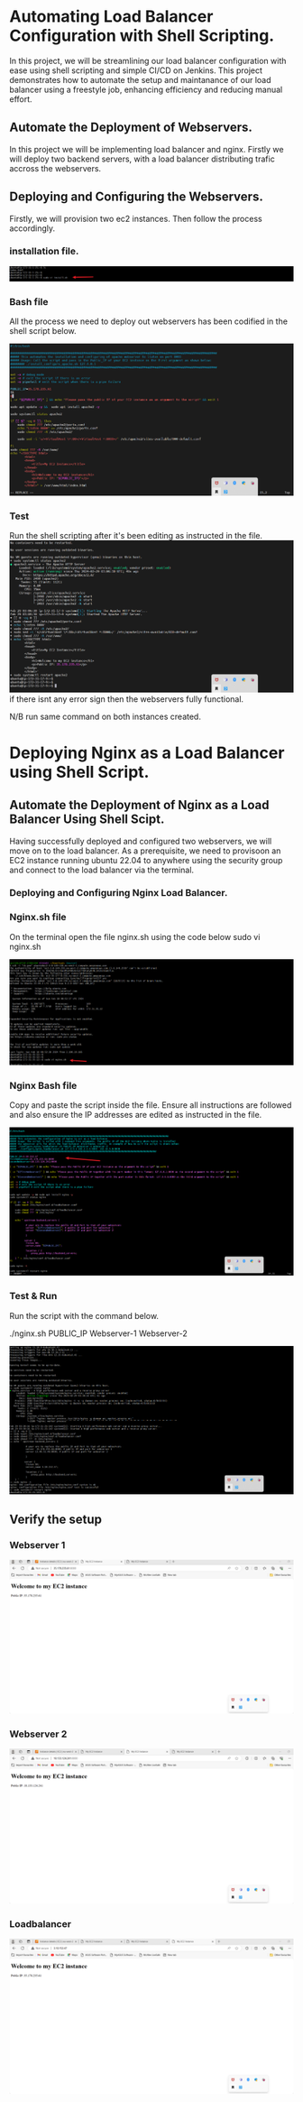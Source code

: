 # Automating Load Balancer Configuration with Shell Scripting.

In this project, we will be streamlining our load balancer configuration with ease using shell scripting and simple CI/CD on Jenkins. This project demonstrates how to automate the setup and maintanance of our load balancer using a freestyle job, enhancing efficiency and reducing manual effort.

## Automate the Deployment of Webservers.
In this project we will be implementing load balancer and nginx. Firstly we will deploy two backend servers, with a load balancer distributing trafic accross the webservers.

## Deploying and Configuring the Webservers.
Firstly, we will provision two ec2 instances.
Then follow the process accordingly.

### installation file.
![installation-file](./img/0.1%20installation-file.png)

### Bash file

All the process we need to deploy out webservers has been codified in the shell script below.

![bash-file](./img/0.2%20bin-file.png)

### Test
Run the shell scripting after it's been editing as instructed in the file.
![test](./img/0.3%20Automation.png)
if there isnt any error sign then the webservers fully functional.

N/B run same command on both instances created.

# Deploying Nginx as a Load Balancer using Shell Script.
## Automate the Deployment of Nginx as a Load Balancer Using Shell Scipt.
Having successfully deployed and configured two webservers, we will move on to the load balancer. As a prerequisite,  we need to provisoon an EC2 instance running ubuntu 22.04 to anywhere using the security group and connect to the load balancer via the terminal.


### Deploying and Configuring Nginx Load Balancer. 
### Nginx.sh file
On the terminal open the file nginx.sh using the code below
sudo vi nginx.sh

![nginx-file](./img/0.4%20create-nginx-file.png)

### Nginx Bash file
Copy and paste the script inside the file. Ensure all instructions are followed and also ensure the IP addresses are edited as instructed in the file.

![nginx-bash-file](./img/0.5%20Nginx-file.png)

### Test & Run
Run the script with the command below.

./nginx.sh PUBLIC_IP Webserver-1 Webserver-2

![test](./img/0.6%20Automated-lb.png)

## Verify the setup

### Webserver 1
![webserver1](./img/0.7%20webserver1.png)

### Webserver 2
![webserver2](./img/0.8%20webserver2.png)

### Loadbalancer
![loadbalancer](./img/0.9%20loadbalancer.png)

